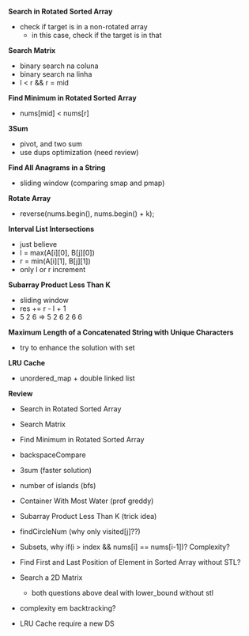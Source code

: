 **Search in Rotated Sorted Array**
- check if target is in a non-rotated array
  - in this case, check if the target is in that

**Search Matrix**
- binary search na coluna
- binary search na linha
- l < r && r = mid

**Find Minimum in Rotated Sorted Array**
- nums[mid] < nums[r]

**3Sum**
- pivot, and two sum
- use dups optimization (need review)  

**Find All Anagrams in a String**
- sliding window (comparing smap and pmap)
  
**Rotate Array**
- reverse(nums.begin(), nums.begin() + k);

**Interval List Intersections**
- just believe
- l = max(A[i][0], B[j][0])
- r = min(A[i][1], B[j][1])
- only l or r increment
  
**Subarray Product Less Than K**
- sliding window
- res += r - l + 1
- 5 2 6 => 5 2 6  2 6  6

**Maximum Length of a Concatenated String with Unique Characters**
- try to enhance the solution with set
  
**LRU Cache**
- unordered_map + double linked list
  
**Review**
- Search in Rotated Sorted Array
- Search Matrix
- Find Minimum in Rotated Sorted Array
- backspaceCompare
- 3sum (faster solution)
- number of islands (bfs)
- Container With Most Water (prof greddy)
- Subarray Product Less Than K (trick idea)
- findCircleNum (why only visited[j]??)
- Subsets, why if(i > index && nums[i] == nums[i-1])? Complexity?


- Find First and Last Position of Element in Sorted Array without STL?
- Search a 2D Matrix
  - both questions above deal with lower_bound without stl
- complexity em backtracking?
- LRU Cache require a new DS
